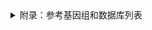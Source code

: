 <details>
  <summary>附录：参考基因组和数据库列表</summary>


|基因组版本|来源/版本/下载链接|简介|

|---|---|---|---|
|GRCh38_no_alt|NCBI (GCA_000001405.15_GRCh38_no_alt_plus_hs38d1)|包含decoy序列，不包含ALT等contig，WGS推荐使用，对应GENEAN WGS GRCh38版本|
|hg38|UCSC (20180810)|UCSC官方最新版本|
|GRCh38|NCBI (GCA_000001405.15_GRCh38_full_plus_hs38d1)|包含decoy序列和ALT等contig，最全版本，对应GENEAN WES GRCh38版本|
|GRCh38lite|NCBI (GCA_000001405.15_GRCh38_no_alt)|不含decoy序列，不含ALT等contig；保留，暂不对用户开放|
|hg19|UCSC (20200117)|UCSC官方最新版本；保留，暂不对用户开放|
|hg19|UCSC (20180821)|UCSC官方版本，chrM替换为rCRS版本，推荐使用，对应GENEAN hg19版本|
|G1Kv37|1000 Genomes|相当于b37，但不包含decoy序列；保留，暂不对用户开放|
|hs37d5|NCBI|未部署，包含GRCh37，rCRS线粒体序列，EBV序列与decoy序列|
|GRCh37_no_alt|NCBI (GCA_000001405.14_GRCh37.p13_no_alt)|原2021流程WGS使用，对应GENEAN WGS GRCh37版本|
|GRCh37|NCBI (GCA_000001405.14_GRCh37.p13_full)|原2021流程WES使用，对应GENEAN WES GRCh37版本|
|b37|基于 GRCh37 创建|未部署|
|GRCh38|NCBI (GCA_000001405.15_GRCh38_full)|原2021流程使用，弃用|
|GRCh38_no_alt|NCBI (GCA_000001405.15_GRCh38_no_alt)|原2021流程使用，弃用|
注1：由于GRCh38 WES芯片区域包含未组装成染色体的scaffold区域，故不建议WES数据使用GRCh38_no_alt，可选用GRCh38。
注2：如有需要使用不对用户开放的reference或其他版本需求，请联系维护人员。
|数据库名称|分析内容|版本|说明|
|GATK Resource bundle|-|v0|hg38 hg19|
|dbsnp|GATK|v151|The Single Nucleotide Polymorphism database|
|1000G|GATK|1000G|1000 Genomes Project database|
|hapmap|GATK|3.3||
|VEP|注释|104||
|COSMIC|mutation_singature|v3.3|COSMIC Mutational Signatures Data Files|
|dbNSFP|单病|4.1a|包含多个数据库|
|SIFT|单病|ensembl 66|dbNSFP收录|
|Polyphen-2|单病|v2.2.2|dbNSFP收录|
|PROVEAN|单病|1.1|dbNSFP收录|
|LRT|单病|released November, 2009|dbNSFP收录|
|MutationTaster|单病|2|dbNSFP收录|
|MutationAssessor|单病|release 3|dbNSFP收录|
|FATHMM|单病|v2.3|dbNSFP收录|
|CADD|单病|v1.6|dbNSFP收录|
|DANN|单病|无版本|dbNSFP收录|
|phyloP30way_mammalian|单病|hg38|dbNSFP收录|
|phastCons30way_mammalian|单病|hg38|dbNSFP收录|
|GERP++|单病|无版本|dbNSFP收录|
|gnomAD|单病|genome 3.0|dbNSFP收录|
|dbscSNV|单病|1.1||
|ClinVar|单病|2021/12/12||
|OMIM|单病|20211204|Online Mendelian Inheritance in Man|
|COSMIC|LOH|?|the Catalogue Of Somatic Mutations in Cancer|
|CIViC|药靶注释|1-Apr-21|Clinical Interpretations of Variants in Cancer|
|LCR|PON|lh3/varcmp|low-complexity regions|
